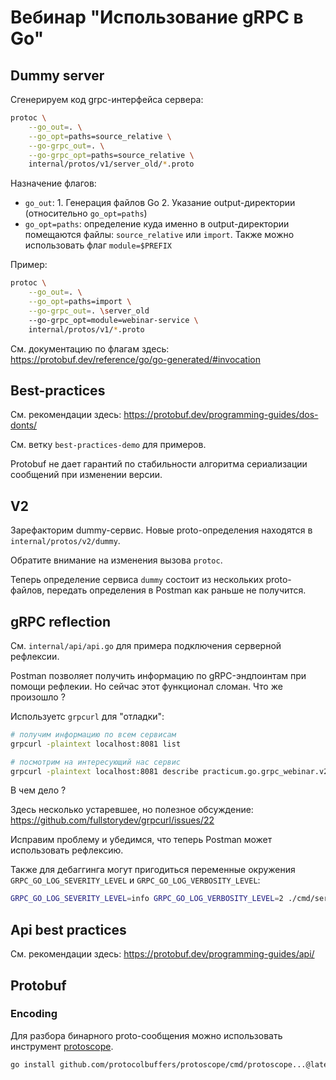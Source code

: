 # Вебинар "Использование gRPC в Go"

## Dummy server

Сгенерируем код grpc-интерфейса сервера:

```bash
protoc \
    --go_out=. \
    --go_opt=paths=source_relative \
    --go-grpc_out=. \
    --go-grpc_opt=paths=source_relative \
    internal/protos/v1/server_old/*.proto
```

Назначение флагов:
- `go_out`: 1. Генерация файлов Go 2. Указание output-директории (относительно `go_opt=paths`)
- `go_opt=paths`: определение куда именно в output-директории помещаются файлы: `source_relative` или `import`. Также можно использовать флаг `module=$PREFIX`

Пример:

```bash
protoc \
    --go_out=. \
    --go_opt=paths=import \
    --go-grpc_out=. \server_old
    --go-grpc_opt=module=webinar-service \
    internal/protos/v1/*.proto
```

См. документацию по флагам здесь: https://protobuf.dev/reference/go/go-generated/#invocation

## Best-practices

См. рекомендации здесь: https://protobuf.dev/programming-guides/dos-donts/

См. ветку `best-practices-demo` для примеров.

Protobuf не дает гарантий по стабильности алгоритма сериализации сообщений при изменении версии.

## V2

Зарефакторим dummy-сервис. Новые proto-определения находятся в `internal/protos/v2/dummy`.

Обратите внимание на изменения вызова `protoc`.

Теперь определение сервиса `dummy` состоит из нескольких proto-файлов, передать определения в Postman как раньше не получится.

## gRPC reflection

См. `internal/api/api.go` для примера подключения серверной рефлексии.

Postman позволяет получить информацию по gRPC-эндпоинтам при помощи рефлекии. Но сейчас этот функционал сломан. Что же произошло ?

Используетс `grpcurl` для "отладки":

```bash
# получим информацию по всем сервисам
grpcurl -plaintext localhost:8081 list

# посмотрим на интересующий нас сервис
grpcurl -plaintext localhost:8081 describe practicum.go.grpc_webinar.v2.dummy.Dummy
```

В чем дело ?

Здесь несколько устаревшее, но полезное обсуждение: https://github.com/fullstorydev/grpcurl/issues/22

Исправим проблему и убедимся, что теперь Postman может использовать рефлексию.

Также для дебаггинга могут пригодиться переменные окружения `GRPC_GO_LOG_SEVERITY_LEVEL` и `GRPC_GO_LOG_VERBOSITY_LEVEL`:

```bash
GRPC_GO_LOG_SEVERITY_LEVEL=info GRPC_GO_LOG_VERBOSITY_LEVEL=2 ./cmd/server/server
```

## Api best practices

См. рекомендации здесь: https://protobuf.dev/programming-guides/api/




## Protobuf

### Encoding

Для разбора бинарного proto-сообщения можно использовать инструмент [protoscope](https://github.com/protocolbuffers/protoscope).

```bash
go install github.com/protocolbuffers/protoscope/cmd/protoscope...@latest
```
